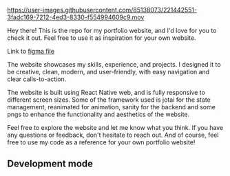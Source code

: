 
https://user-images.githubusercontent.com/85138073/221442551-3fadc169-7212-4ed3-8330-f554994609c9.mov


Hey there! This is the repo for my portfolio website, and I'd love for you to check it out. Feel free to use it as inspiration for your own website.

Link to [figma file](https://www.figma.com/file/oGrCrV0RZT97JEa8OBjXE2/Portfolio?node-id=0%3A1&t=RNf1M4dMNJrIidHL-1)

The website showcases my skills, experience, and projects. I designed it to be creative, clean, modern, and user-friendly, with easy navigation and clear calls-to-action.

The website is built using React Native web, and is fully responsive to different screen sizes. Some of the framework used is jotai for the state management, reanimated for animation, sanity for the backend and some pngs to enhance the functionality and aesthetics of the website.

Feel free to explore the website and let me know what you think. If you have any questions or feedback, don't hesitate to reach out. And of course, feel free to use my code as a reference for your own portfolio website!

## Development mode

